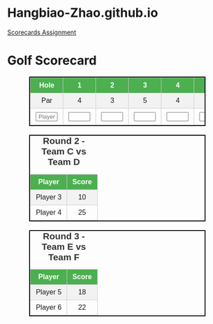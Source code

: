 # Hangbiao-Zhao.github.io

<p><a href="/BasicWebDev/Scorecards Assignment.html" target="black">Scorecards Assignment</a></p>
<!DOCTYPE html>
<html>
<head>
    <title>Golf Scorecard</title>
    <style>
        table {
            border-collapse: collapse;
            width: 80%;
            margin: 20px auto;
            font-family: Arial, sans-serif;
        }
        th, td {
            border: 1px solid #ddd;
            padding: 8px;
            text-align: center;
        }
        th {
            background-color: #4CAF50;
            color: white;
        }
        tr:nth-child(even) {
            background-color: #f2f2f2;
        }
        tr:hover {
            background-color: #e6f7e6;
        }
        input {
            width: 50px;
            text-align: center;
        }
    </style>
</head>
<body>
    <h1>Golf Scorecard</h1>
    <table>
        <tr>
            <th>Hole</th>
            <th>1</th>
            <th>2</th>
            <th>3</th>
            <th>4</th>
            <th>5</th>
            <th>6</th>
            <th>7</th>
            <th>8</th>
            <th>9</th>
            <th>Total</th>
        </tr>
        <tr>
            <td>Par</td>
            <td>4</td>
            <td>3</td>
            <td>5</td>
            <td>4</td>
            <td>4</td>
            <td>3</td>
            <td>4</td>
            <td>5</td>
            <td>4</td>
            <td>36</td>
        </tr>
        <tr>
            <td><input type="text" placeholder="Player"></td>
            <td><input type="number"></td>
            <td><input type="number"></td>
            <td><input type="number"></td>
            <td><input type="number"></td>
            <td><input type="number"></td>
            <td><input type="number"></td>
            <td><input type="number"></td>
            <td><input type="number"></td>
            <td><input type="number"></td>
            <td></td>
        </tr>
    </table>
</body>
</html>

<!DOCTYPE html>
<html lang="en">
<head>
    <meta charset="UTF-8">
    <title>Scorecard 2</title>
    <style>
        table {
            width: 70%;
            border: 2px solid #000;
            margin: 30px auto;
            border-collapse: collapse;
        }
        th, td {
            padding: 12px;
            border: 1px solid #888;
        }
        th:hover {
            background-color: #d1e7dd;
        }
        caption {
            font-weight: bold;
            font-size: 1.2em;
        }
    </style>
</head>
<body>
    <table>
        <caption>Round 2 - Team C vs Team D</caption>
        <tr>
            <th>Player</th>
            <th>Score</th>
        </tr>
        <tr>
            <td>Player 3</td>
            <td>10</td>
        </tr>
        <tr>
            <td>Player 4</td>
            <td>25</td>
        </tr>
    </table>
</body>
</html>

<!DOCTYPE html>
<html lang="en">
<head>
  <meta charset="UTF-8">
  <title>Scorecard 3</title>
  <style>
    table {
      margin: 20px auto;
      width: 80%;
      border-collapse: collapse;
      font-family: Arial, sans-serif;
    }
    th, td {
      border: 1px solid #ccc;
      padding: 8px 12px;
    }
    td:hover {
      background-color: #ffebcd;
    }
    caption {
      font-size: 1.3em;
      color: #333;
    }
  </style>
</head>
<body>
  <table>
    <caption>Round 3 - Team E vs Team F</caption>
    <tr>
      <th>Player</th>
      <th>Score</th>
    </tr>
    <tr>
      <td>Player 5</td>
      <td>18</td>
    </tr>
    <tr>
      <td>Player 6</td>
      <td>22</td>
    </tr>
  </table>
</body>
</html>

